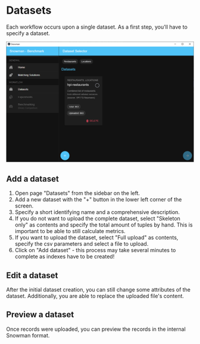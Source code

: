 # Datasets

Each workflow occurs upon a single dataset. As a first step, you'll have to specify a dataset.

![Screenshot1](../assets/datasets-overview.png "Dataset selector")

## Add a dataset

1. Open page "Datasets" from the sidebar on the left.
2. Add a new dataset with the "+" button in the lower left corner of the screen.
3. Specify a short identifying name and a comprehensive description.
4. If you do not want to upload the complete dataset, select "Skeleton only" as contents and specify the total amount of tuples by hand. This is important to be able to still calculate metrics.
5. If you want to upload the dataset, select "Full upload" as contents, specify the csv parameters and select a file to upload.
6. Click on "Add dataset" - this process may take several minutes to complete as indexes have to be created!

## Edit a dataset

After the initial dataset creation, you can still change some attributes of the dataset. Additionally, you are able to
replace the uploaded file's content.

## Preview a dataset

Once records were uploaded, you can preview the records in the internal Snowman format.